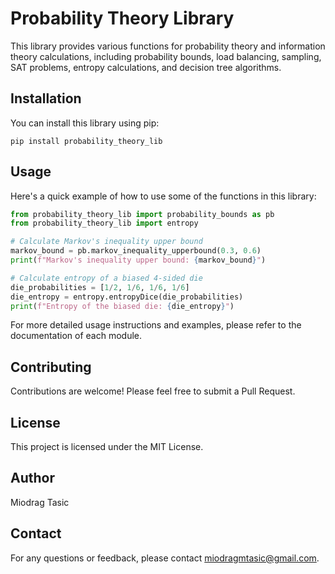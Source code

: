 # Probability Theory Library

This library provides various functions for probability theory and information theory calculations, including probability bounds, load balancing, sampling, SAT problems, entropy calculations, and decision tree algorithms.

## Installation

You can install this library using pip:

```
pip install probability_theory_lib
```

## Usage

Here's a quick example of how to use some of the functions in this library:

```python
from probability_theory_lib import probability_bounds as pb
from probability_theory_lib import entropy

# Calculate Markov's inequality upper bound
markov_bound = pb.markov_inequality_upperbound(0.3, 0.6)
print(f"Markov's inequality upper bound: {markov_bound}")

# Calculate entropy of a biased 4-sided die
die_probabilities = [1/2, 1/6, 1/6, 1/6]
die_entropy = entropy.entropyDice(die_probabilities)
print(f"Entropy of the biased die: {die_entropy}")
```

For more detailed usage instructions and examples, please refer to the documentation of each module.

## Contributing

Contributions are welcome! Please feel free to submit a Pull Request.

## License

This project is licensed under the MIT License.

## Author

Miodrag Tasic

## Contact

For any questions or feedback, please contact miodragmtasic@gmail.com.
